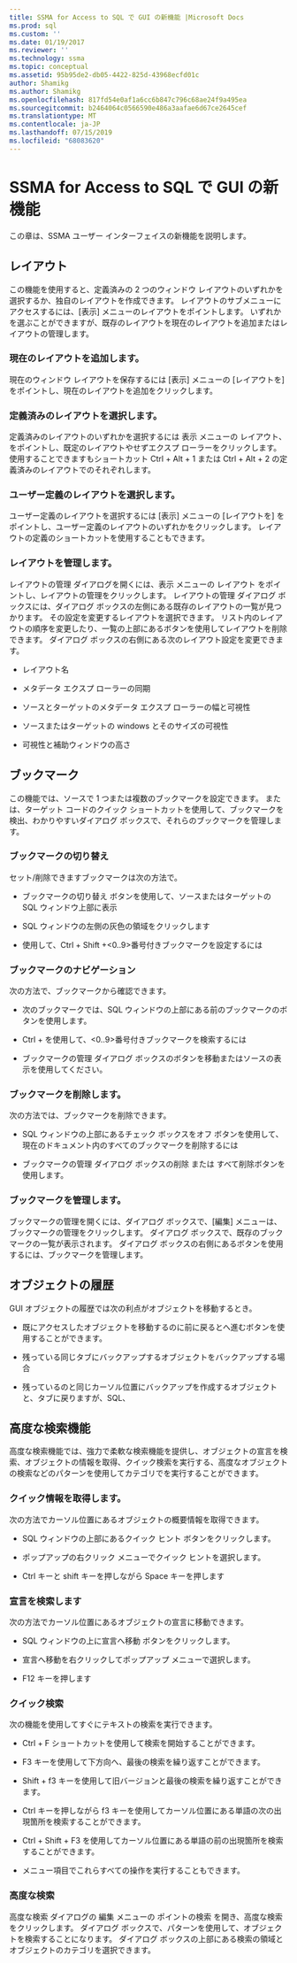 ```yaml
---
title: SSMA for Access to SQL で GUI の新機能 |Microsoft Docs
ms.prod: sql
ms.custom: ''
ms.date: 01/19/2017
ms.reviewer: ''
ms.technology: ssma
ms.topic: conceptual
ms.assetid: 95b95de2-db05-4422-825d-43968ecfd01c
author: Shamikg
ms.author: Shamikg
ms.openlocfilehash: 817fd54e0af1a6cc6b847c796c68ae24f9a495ea
ms.sourcegitcommit: b2464064c0566590e486a3aafae6d67ce2645cef
ms.translationtype: MT
ms.contentlocale: ja-JP
ms.lasthandoff: 07/15/2019
ms.locfileid: "68083620"
---
```

# <a name="new-gui-features-in-ssma-for-access-to-sql"></a>SSMA for Access to SQL で GUI の新機能
この章は、SSMA ユーザー インターフェイスの新機能を説明します。  
  
## <a name="layouts"></a>レイアウト  
この機能を使用すると、定義済みの 2 つのウィンドウ レイアウトのいずれかを選択するか、独自のレイアウトを作成できます。 レイアウトのサブメニューにアクセスするには、[表示] メニューのレイアウトをポイントします。 いずれかを選ぶことができますが、既存のレイアウトを現在のレイアウトを追加またはレイアウトの管理します。  
  
### <a name="add-current-layout"></a>現在のレイアウトを追加します。  
現在のウィンドウ レイアウトを保存するには [表示] メニューの [レイアウトを] をポイントし、現在のレイアウトを追加をクリックします。  
  
### <a name="choose-predefined-layout"></a>定義済みのレイアウトを選択します。  
定義済みのレイアウトのいずれかを選択するには 表示 メニューの レイアウト、 をポイントし、既定のレイアウトやせずエクスプ ローラーをクリックします。 使用することできますもショートカット Ctrl + Alt + 1 または Ctrl + Alt + 2 の定義済みのレイアウトでのそれぞれします。  
  
### <a name="choose-user-defined-layout"></a>ユーザー定義のレイアウトを選択します。  
ユーザー定義のレイアウトを選択するには [表示] メニューの [レイアウトを] をポイントし、ユーザー定義のレイアウトのいずれかをクリックします。 レイアウトの定義のショートカットを使用することもできます。  
  
### <a name="manage-layouts"></a>レイアウトを管理します。  
レイアウトの管理 ダイアログを開くには、表示 メニューの レイアウト をポイントし、レイアウトの管理をクリックします。 レイアウトの管理 ダイアログ ボックスには、ダイアログ ボックスの左側にある既存のレイアウトの一覧が見つかります。 その設定を変更するレイアウトを選択できます。 リスト内のレイアウトの順序を変更したり、一覧の上部にあるボタンを使用してレイアウトを削除できます。 ダイアログ ボックスの右側にある次のレイアウト設定を変更できます。  
  
-   レイアウト名  
  
-   メタデータ エクスプ ローラーの同期  
  
-   ソースとターゲットのメタデータ エクスプ ローラーの幅と可視性  
  
-   ソースまたはターゲットの windows とそのサイズの可視性  
  
-   可視性と補助ウィンドウの高さ  
  
## <a name="bookmarks"></a>ブックマーク  
この機能では、ソースで 1 つまたは複数のブックマークを設定できます。 または、ターゲット コードのクイック ショートカットを使用して、ブックマークを検出、わかりやすいダイアログ ボックスで、それらのブックマークを管理します。  
  
### <a name="toggle-bookmark"></a>ブックマークの切り替え  
セット/削除できますブックマークは次の方法で。  
  
-   ブックマークの切り替え ボタンを使用して、ソースまたはターゲットの SQL ウィンドウ上部に表示  
  
-   SQL ウィンドウの左側の灰色の領域をクリックします  
  
-   使用して、Ctrl + Shift +&lt;0..9&gt;番号付きブックマークを設定するには  
  
### <a name="bookmark-navigation"></a>ブックマークのナビゲーション  
次の方法で、ブックマークから確認できます。  
  
-   次のブックマークでは、SQL ウィンドウの上部にある前のブックマークのボタンを使用します。  
  
-   Ctrl + を使用して、&lt;0..9&gt;番号付きブックマークを検索するには  
  
-   ブックマークの管理 ダイアログ ボックスのボタンを移動またはソースの表示を使用してください。  
  
### <a name="removing-bookmark"></a>ブックマークを削除します。  
次の方法では、ブックマークを削除できます。  
  
-   SQL ウィンドウの上部にあるチェック ボックスをオフ ボタンを使用して、現在のドキュメント内のすべてのブックマークを削除するには  
  
-   ブックマークの管理 ダイアログ ボックスの削除 または すべて削除ボタンを使用します。  
  
### <a name="manage-bookmarks"></a>ブックマークを管理します。  
ブックマークの管理を開くには、ダイアログ ボックスで、[編集] メニューは、ブックマークの管理をクリックします。 ダイアログ ボックスで、既存のブックマークの一覧が表示されます。 ダイアログ ボックスの右側にあるボタンを使用するには、ブックマークを管理します。  
  
## <a name="object-history"></a>オブジェクトの履歴  
GUI オブジェクトの履歴では次の利点がオブジェクトを移動するとき。  
  
-   既にアクセスしたオブジェクトを移動するのに前に戻るとへ進むボタンを使用することができます。  
  
-   残っている同じタブにバックアップするオブジェクトをバックアップする場合  
  
-   残っているのと同じカーソル位置にバックアップを作成するオブジェクトと、タブに戻りますが、SQL、  
  
## <a name="advanced-search-capabilities"></a>高度な検索機能  
高度な検索機能では、強力で柔軟な検索機能を提供し、オブジェクトの宣言を検索、オブジェクトの情報を取得、クイック検索を実行する、高度なオブジェクトの検索などのパターンを使用してカテゴリでを実行することができます。  
  
### <a name="get-quick-information"></a>クイック情報を取得します。  
次の方法でカーソル位置にあるオブジェクトの概要情報を取得できます。  
  
-   SQL ウィンドウの上部にあるクイック ヒント ボタンをクリックします。  
  
-   ポップアップの右クリック メニューでクイック ヒントを選択します。  
  
-   Ctrl キーと shift キーを押しながら Space キーを押します  
  
### <a name="find-declaration"></a>宣言を検索します  
次の方法でカーソル位置にあるオブジェクトの宣言に移動できます。  
  
-   SQL ウィンドウの上に宣言へ移動 ボタンをクリックします。  
  
-   宣言へ移動を右クリックしてポップアップ メニューで選択します。  
  
-   F12 キーを押します  
  
### <a name="quick-search"></a>クイック検索  
次の機能を使用してすぐにテキストの検索を実行できます。  
  
-   Ctrl + F ショートカットを使用して検索を開始することができます。  
  
-   F3 キーを使用して下方向へ、最後の検索を繰り返すことができます。  
  
-   Shift + f3 キーを使用して旧バージョンと最後の検索を繰り返すことができます。  
  
-   Ctrl キーを押しながら f3 キーを使用してカーソル位置にある単語の次の出現箇所を検索することができます。  
  
-   Ctrl + Shift + F3 を使用してカーソル位置にある単語の前の出現箇所を検索することができます。  
  
-   メニュー項目でこれらすべての操作を実行することもできます。  
  
### <a name="advanced-search"></a>高度な検索  
高度な検索 ダイアログの 編集 メニューの ポイントの検索 を開き、高度な検索 をクリックします。 ダイアログ ボックスで、パターンを使用して、オブジェクトを検索することになります。 ダイアログ ボックスの上部にある検索の領域とオブジェクトのカテゴリを選択できます。  
  
